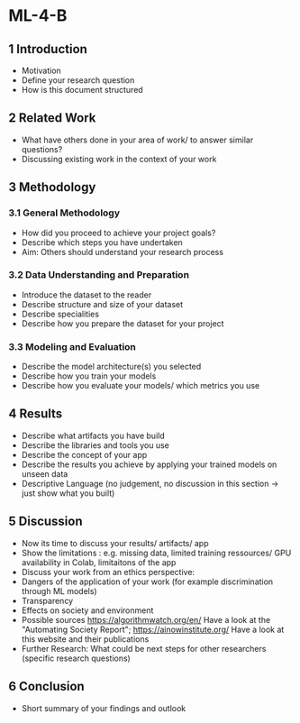 # ML-4-B

## 1 Introduction
- Motivation
- Define your research question
- How is this document structured
## 2 Related Work
- What have others done in your area of work/ to answer similar questions?
- Discussing existing work in the context of your work
## 3 Methodology
### 3.1 General Methodology
- How did you proceed to achieve your project goals? 
- Describe which steps you have undertaken
- Aim: Others should understand your research process
### 3.2 Data Understanding and Preparation
- Introduce the dataset to the reader
- Describe structure and size of your dataset
- Describe specialities
- Describe how you prepare the dataset for your project
### 3.3 Modeling and Evaluation
- Describe the model architecture(s) you selected
- Describe how you train your models
- Describe how you evaluate your models/ which metrics you use
## 4 Results
- Describe what artifacts you have build
- Describe the libraries and tools you use
- Describe the concept of your app
- Describe the results you achieve by applying your trained models on unseen data
- Descriptive Language (no judgement, no discussion in this section -> just show what you built)
## 5 Discussion
- Now its time to discuss your results/ artifacts/ app 
- Show the limitations : e.g. missing data, limited training ressources/ GPU availability in Colab, limitaitons of the app
- Discuss your work from an ethics perspective:
- Dangers of the application of your work (for example discrimination through ML models)
- Transparency 
- Effects on society and environment
- Possible sources https://algorithmwatch.org/en/ Have a look at the "Automating Society Report"; https://ainowinstitute.org/ Have a look at this website and their publications
- Further Research: What could be next steps for other researchers (specific research questions)
## 6 Conclusion
- Short summary of your findings and outlook
